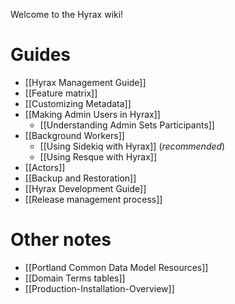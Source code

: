 Welcome to the Hyrax wiki!

# Guides

* [[Hyrax Management Guide]]
* [[Feature matrix]]
* [[Customizing Metadata]]
* [[Making Admin Users in Hyrax]]
    * [[Understanding Admin Sets Participants]]
* [[Background Workers]]
    * [[Using Sidekiq with Hyrax]] (*recommended*)
    * [[Using Resque with Hyrax]]
* [[Actors]]
* [[Backup and Restoration]]
* [[Hyrax Development Guide]]
* [[Release management process]]

# Other notes

* [[Portland Common Data Model Resources]]
* [[Domain Terms tables]]
* [[Production-Installation-Overview]]
